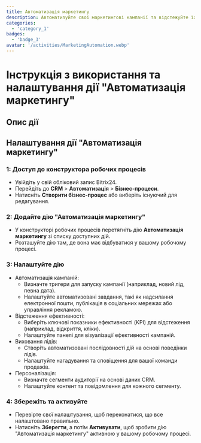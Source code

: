 ```yaml
---
title: Автоматизація маркетингу
description: Автоматизуйте свої маркетингові кампанії та відстежуйте їх ефективність.
categories: 
  - 'category_1'
badges: 
  - 'badge_3'
avatar: '/activities/MarketingAutomation.webp'
---
```

# Інструкція з використання та налаштування дії "Автоматизація маркетингу"

## Опис дії

## **Налаштування дії "Автоматизація маркетингу"**

### 1: Доступ до конструктора робочих процесів
- Увійдіть у свій обліковий запис Bitrix24.
- Перейдіть до **CRM** > **Автоматизація** > **Бізнес-процеси**.
- Натисніть **Створити бізнес-процес** або виберіть існуючий для редагування.

### 2: Додайте дію "Автоматизація маркетингу"
- У конструкторі робочих процесів перетягніть дію **Автоматизація маркетингу** зі списку доступних дій.
- Розташуйте дію там, де вона має відбуватися у вашому робочому процесі.

### 3: Налаштуйте дію
- Автоматизація кампаній:
  - Визначте тригери для запуску кампанії (наприклад, новий лід, певна дата).
  - Налаштуйте автоматизовані завдання, такі як надсилання електронної пошти, публікація в соціальних мережах або управління рекламою.
- Відстеження ефективності:
  - Виберіть ключові показники ефективності (KPI) для відстеження (наприклад, відкриття, кліки).
  - Налаштуйте панелі для візуалізації ефективності кампаній.
- Виховання лідів:
  - Створіть автоматизовані послідовності дій на основі поведінки лідів.
  - Налаштуйте нагадування та сповіщення для вашої команди продажів.
- Персоналізація:
  - Визначте сегменти аудиторії на основі даних CRM.
  - Налаштуйте контент та повідомлення для кожного сегменту.

### 4: Збережіть та активуйте
- Перевірте свої налаштування, щоб переконатися, що все налаштовано правильно.
- Натисніть **Зберегти**, а потім **Активувати**, щоб зробити дію "Автоматизація маркетингу" активною у вашому робочому процесі.